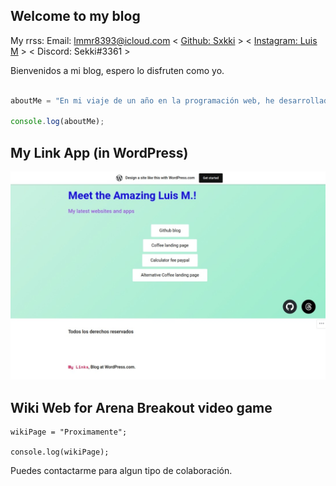 ## Welcome to my blog

My rrss:
Email: <lmmr8393@icloud.com>
< [Github: Sxkki](https://github.com/sxkki) >
< [Instagram: Luis M](https://www.instagram.com/devboy_21) >
< Discord: Sekki#3361 >

Bienvenidos a mi blog, espero lo disfruten como yo.

```Javascript

aboutMe = "En mi viaje de un año en la programación web, he desarrollado una profunda pasión por crear soluciones innovadoras y funcionales, centrándome en cada proyecto con un fuerte compromiso y atención al detalle. He adquirido rápidamente habilidades en tecnologías clave como JavaScript, TypeScript y React, lo que ha alimentado mi ambición de conocimiento y me ha permitido enfrentar desafíos con entusiasmo. La programación no solo representa un trabajo para mí, sino una forma de expresar mi creatividad y resolver problemas reales, y estoy ansioso por seguir creciendo y explorando nuevas oportunidades en este apasionante campo.";

console.log(aboutMe);
```

## My Link App (in WordPress)

[![MyLinkApp](assets/myappsites-wordpress.jpeg)](https://myappsites.wordpress.com/)


## Wiki Web for Arena Breakout video game
 
```
wikiPage = "Proximamente";

console.log(wikiPage);
```
Puedes contactarme para algun tipo de colaboración.

